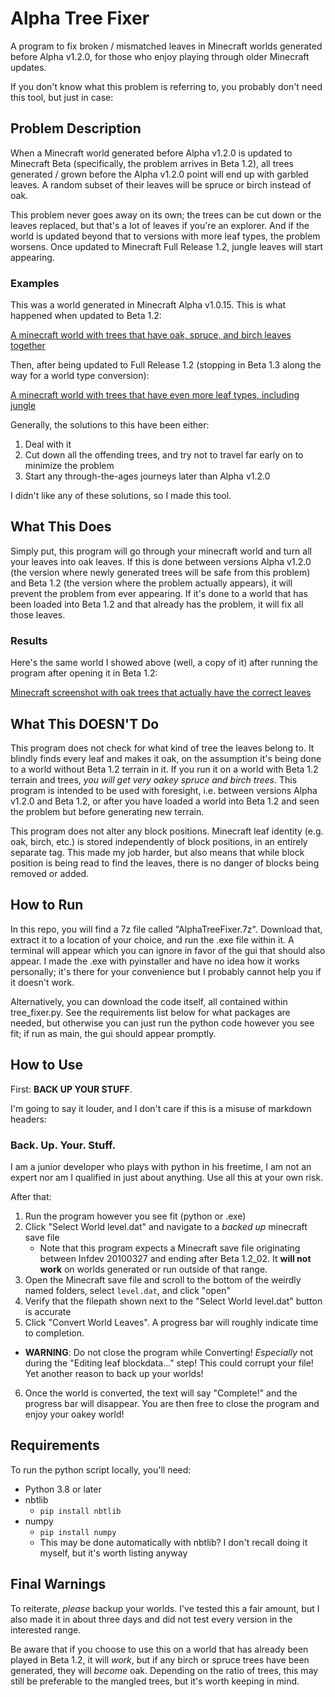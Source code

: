 # Alpha Tree Fixer

A program to fix broken / mismatched leaves in Minecraft worlds generated before Alpha v1.2.0, for those who enjoy playing through older Minecraft updates.

If you don't know what this problem is referring to, you probably don't need this tool, but just in case:

## Problem Description

When a Minecraft world generated before Alpha v1.2.0 is updated to Minecraft Beta (specifically, the problem arrives in Beta 1.2), all trees generated / grown before the Alpha v1.2.0 point will end up with garbled leaves. A random subset of their leaves will be spruce or birch instead of oak.

This problem never goes away on its own; the trees can be cut down or the leaves replaced, but that's a lot of leaves if you're an explorer. And if the world is updated beyond that to versions with more leaf types, the problem worsens. Once updated to Minecraft Full Release 1.2, jungle leaves will start appearing.

### Examples

This was a world generated in Minecraft Alpha v1.0.15. This is what happened when updated to Beta 1.2:

[A minecraft world with trees that have oak, spruce, and birch leaves together](./readme_imgs/Beta1.2.png)

Then, after being updated to Full Release 1.2 (stopping in Beta 1.3 along the way for a world type conversion):

[A minecraft world with trees that have even more leaf types, including jungle](./readme_imgs/FR1.2.png)


Generally, the solutions to this have been either:

1. Deal with it
2. Cut down all the offending trees, and try not to travel far early on to minimize the problem
3. Start any through-the-ages journeys later than Alpha v1.2.0

I didn't like any of these solutions, so I made this tool.

## What This Does

Simply put, this program will go through your minecraft world and turn all your leaves into oak leaves. If this is done between versions Alpha v1.2.0 (the version where newly generated trees will be safe from this problem) and Beta 1.2 (the version where the problem actually appears), it will prevent the problem from ever appearing. If it's done to a world that has been loaded into Beta 1.2 and that already has the problem, it will fix all those leaves.

### Results

Here's the same world I showed above (well, a copy of it) after running the program after opening it in Beta 1.2:

[Minecraft screenshot with oak trees that actually have the correct leaves](./readme_imgs/Beta1.2Fixed.png)

## What This DOESN'T Do

This program does not check for what kind of tree the leaves belong to. It blindly finds every leaf and makes it oak, on the assumption it's being done to a world without Beta 1.2 terrain in it. If you run it on a world with Beta 1.2 terrain and trees, *you will get very oakey spruce and birch trees*. This program is intended to be used with foresight, i.e. between versions Alpha v1.2.0 and Beta 1.2, or after you have loaded a world into Beta 1.2 and seen the problem but before generating new terrain.

This program does not alter any block positions. Minecraft leaf identity (e.g. oak, birch, etc.) is stored independently of block positions, in an entirely separate tag. This made my job harder, but also means that while block position is being read to find the leaves, there is no danger of blocks being removed or added. 

## How to Run

In this repo, you will find a 7z file called "AlphaTreeFixer.7z". Download that, extract it to a location of your choice, and run the .exe file within it. A terminal will appear which you can ignore in favor of the gui that should also appear. I made the .exe with pyinstaller and have no idea how it works personally; it's there for your convenience but I probably cannot help you if it doesn't work.

Alternatively, you can download the code itself, all contained within tree_fixer.py. See the requirements list below for what packages are needed, but otherwise you can just run the python code however you see fit; if run as main, the gui should appear promptly.

## How to Use

First: **BACK UP YOUR STUFF**.

I'm going to say it louder, and I don't care if this is a misuse of markdown headers:

### Back. Up. Your. Stuff.

I am a junior developer who plays with python in his freetime, I am not an expert nor am I qualified in just about anything. Use all this at your own risk.

After that:

1. Run the program however you see fit (python or .exe)
2. Click "Select World level.dat" and navigate to a *backed up* minecraft save file
    - Note that this program expects a Minecraft save file originating between Infdev 20100327 and ending after Beta 1.2_02. It **will not work** on worlds generated or run outside of that range.
3. Open the Minecraft save file and scroll to the bottom of the weirdly named folders, select `level.dat`, and click "open"
4. Verify that the filepath shown next to the "Select World level.dat" button is accurate
5. Click "Convert World Leaves". A progress bar will roughly indicate time to completion.
  - **WARNING**: Do not close the program while Converting! *Especially* not during the "Editing leaf blockdata..." step! This could corrupt your file! Yet another reason to back up your worlds!
6. Once the world is converted, the text will say "Complete!" and the progress bar will disappear. You are then free to close the program and enjoy your oakey world!

## Requirements
To run the python script locally, you'll need:
- Python 3.8 or later
- nbtlib 
  - `pip install nbtlib`
- numpy
  - `pip install numpy`
  - This may be done automatically with nbtlib? I don't recall doing it myself, but it's worth listing anyway

## Final Warnings
To reiterate, *please* backup your worlds. I've tested this a fair amount, but I also made it in about three days and did not test every version in the interested range. 

Be aware that if you choose to use this on a world that has already been played in Beta 1.2, it will *work*, but if any birch or spruce trees have been generated, they will *become* oak. Depending on the ratio of trees, this may still be preferable to the mangled trees, but it's worth keeping in mind.